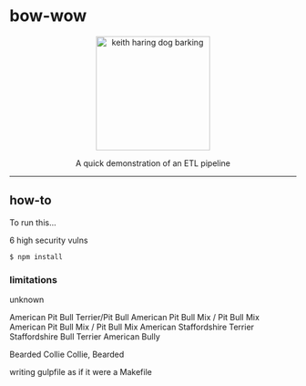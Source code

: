 # bow-wow

<p align="center">
  <img src="https://personal.thepolygram.com/haring-dog.svg"
       alt="keith haring dog barking"
       width="200"/>
</p>
<p align="center">A quick demonstration of an ETL pipeline</p>

---

## how-to

To run this...




6 high security vulns

```
$ npm install
```

### limitations

unknown

American Pit Bull Terrier/Pit Bull
American Pit Bull Mix / Pit Bull Mix
American Pit Bull Mix / Pit Bull Mix
American Staffordshire Terrier
Staffordshire Bull Terrier
American Bully

Bearded Collie
Collie, Bearded


writing gulpfile as if it were a Makefile

